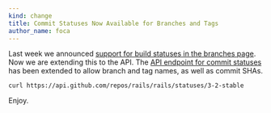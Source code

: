 ```yaml
---
kind: change
title: Commit Statuses Now Available for Branches and Tags
author_name: foca
---
```


Last week we announced [support for build statuses in the branches page][blog].
Now we are extending this to the API. The [API endpoint for commit statuses][doc]
has been extended to allow branch and tag names, as well as commit SHAs.

``` command-line
curl https://api.github.com/repos/rails/rails/statuses/3-2-stable
```

Enjoy.

[blog]: https://github.com/blog/1484-check-the-status-of-your-branches
[doc]: http://developer.github.com/v3/repos/statuses/#list-statuses-for-a-specific-ref

